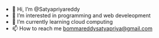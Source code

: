 - 👋 Hi, I’m @Satyapriyareddy
- 👀 I’m interested in programming and web develeopment
- 🌱 I’m currently learning cloud computing
- 📫 How to reach me bommareddysatyapriya@gmail.com

<!---
Satyapriyareddy/Satyapriyareddy is a ✨ special ✨ repository because its `README.md` (this file) appears on your GitHub profile.
You can click the Preview link to take a look at your changes.
--->
